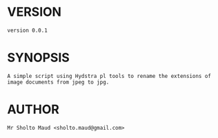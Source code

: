 # VERSION

    version 0.0.1

# SYNOPSIS

    A simple script using Hydstra pl tools to rename the extensions of image documents from jpeg to jpg.

# AUTHOR

    Mr Sholto Maud <sholto.maud@gmail.com>    
    
